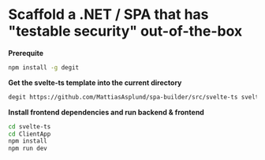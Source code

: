 # Scaffold a .NET / SPA that has "testable security" out-of-the-box

**Prerequite**

```sh
npm install -g degit
```

**Get the svelte-ts template into the current directory**

```sh
degit https://github.com/MattiasAsplund/spa-builder/src/svelte-ts svelte-ts
```

**Install frontend dependencies and run backend & frontend**

```sh
cd svelte-ts
cd ClientApp
npm install
npm run dev
```